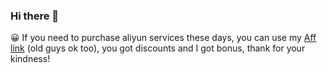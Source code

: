 ### Hi there 👋

😀 If you need to purchase aliyun services these days, you can use my [Aff link](https://www.aliyun.com/minisite/goods?userCode=xkxya6nc) (old guys ok too), you got discounts and I got bonus, thank for your kindness!
